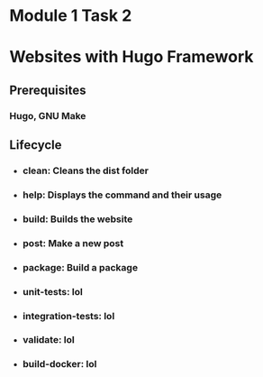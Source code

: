# Module 1 Task 2
# Websites with Hugo Framework

## Prerequisites
### Hugo, GNU Make

## Lifecycle

- ### clean: Cleans the dist folder 
- ### help: Displays the command and their usage
- ### build: Builds the website
- ### post: Make a new post
- ### package: Build a package
- ### unit-tests: lol
- ### integration-tests: lol
- ### validate: lol
- ### build-docker: lol
